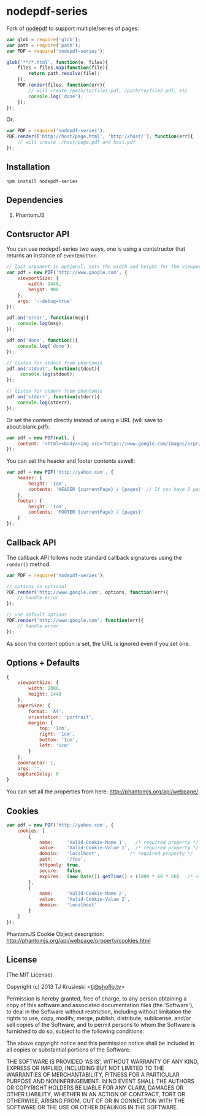 # nodepdf-series

Fork of [nodepdf](https://github.com/TJkrusinski/NodePDF) to support
multiple/series of pages:

```js
var glob = require('glob');
var path = require('path');
var PDF = require('nodepdf-series');

glob('**/*.html', function(e, files){
	files = files.map(function(file){
		return path.resolve(file);
	});
	PDF.render(files, function(err){
		// will create /path/to/file1.pdf, /path/to/file2.pdf, etc
		console.log('done');
	});
});
```

Or:
```js
var PDF = require('nodepdf-series');
PDF.render(['http://host/page.html', 'http://host/'], function(err){
	// will create ./host/page.pdf and host.pdf
});
```

## Installation

````
npm install nodepdf-series
````

## Dependencies

1. PhantomJS

## Contsructor API

You can use nodepdf-series two ways, one is using a contstructor that returns
an instance of `EventEmitter`.

```` javascript
// last argument is optional, sets the width and height for the viewport to render the pdf from. (see additional options)
var pdf = new PDF('http://www.google.com', {
	viewportSize: {
		width: 1440,
		height: 900
	},
	args: '--debug=true'
});

pdf.on('error', function(msg){
	console.log(msg);
});

pdf.on('done', function(){
	console.log('done');
});

// listen for stdout from phantomjs
pdf.on('stdout', function(stdout){
	 console.log(stdout);
});

// listen for stderr from phantomjs
pdf.on('stderr', function(stderr){
	console.log(stderr);
});

````
Or set the content directly instead of using a URL (will save to about:blank.pdf):
```` javascript
var pdf = new PDF(null, {
	content: '<html><body><img src="https://www.google.com/images/srpr/logo11w.png" alt="google"/></body></html>'
});
````


You can set the header and footer contents aswell:
```` javascript
var pdf = new PDF('http://yahoo.com', {
	header: {
		height: '1cm',
		contents: 'HEADER {currentPage} / {pages}' // If you have 2 pages the result looks like this: HEADER 1 / 2
	},
	footer: {
		height: '1cm',
		contents: 'FOOTER {currentPage} / {pages}'
	}
});
````

## Callback API

The callback API follows node standard callback signatures using the `render()` method.

```` javascript
var PDF = require('nodepdf-series');

// options is optional
PDF.render('http://www.google.com', options, function(err){
	// handle error
});

// use default options
PDF.render('http://www.google.com', function(err){
	// handle error
});

````

As soon the content option is set, the URL is ignored even if you set one.

## Options + Defaults
```` javascript
{
	viewportSize: {
		width: 2880,
		height: 1440
	},
	paperSize: {
		format: 'A4',
		orientation: 'portrait',
		margin: {
			top: '1cm',
			right: '1cm',
			bottom: '1cm',
			left: '1cm'
		}
	},
	zoomFactor: 1,
	args: '',
	captureDelay: 0
}
````

You can set all the properties from here: http://phantomjs.org/api/webpage/

## Cookies

```` javascript
var pdf = new PDF('http://yahoo.com', {
	cookies: [
		{
			name:     'Valid-Cookie-Name 1',   /* required property */
			value:    'Valid-Cookie-Value 1',  /* required property */
			domain:   'localhost',           /* required property */
			path:     '/foo',
			httponly: true,
			secure:   false,
			expires:  (new Date()).getTime() + (1000 * 60 * 60)   /* <-- expires in 1 hour */
		},
		{
			name:     'Valid-Cookie-Name 2',
			value:    'Valid-Cookie-Value 2',
			domain:   'localhost'
		}
	]
});
````

PhantomJS Cookie Object description: http://phantomjs.org/api/webpage/property/cookies.html

## License

(The MIT License)

Copyright (c) 2013 TJ Krusinski &lt;tj@shoflo.tv&gt;

Permission is hereby granted, free of charge, to any person obtaining
a copy of this software and associated documentation files (the
'Software'), to deal in the Software without restriction, including
without limitation the rights to use, copy, modify, merge, publish,
distribute, sublicense, and/or sell copies of the Software, and to
permit persons to whom the Software is furnished to do so, subject to
the following conditions:

The above copyright notice and this permission notice shall be
included in all copies or substantial portions of the Software.

THE SOFTWARE IS PROVIDED 'AS IS', WITHOUT WARRANTY OF ANY KIND,
EXPRESS OR IMPLIED, INCLUDING BUT NOT LIMITED TO THE WARRANTIES OF
MERCHANTABILITY, FITNESS FOR A PARTICULAR PURPOSE AND NONINFRINGEMENT.
IN NO EVENT SHALL THE AUTHORS OR COPYRIGHT HOLDERS BE LIABLE FOR ANY
CLAIM, DAMAGES OR OTHER LIABILITY, WHETHER IN AN ACTION OF CONTRACT,
TORT OR OTHERWISE, ARISING FROM, OUT OF OR IN CONNECTION WITH THE
SOFTWARE OR THE USE OR OTHER DEALINGS IN THE SOFTWARE.
